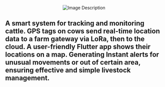 <p align="center">
  <img src="https://drive.google.com/uc?export=view&id=1R76RO-RvLjjvH5Og5wXiJhJ14MkK0ojL" alt="Image Description">
</p>

## A smart system for tracking and monitoring cattle. GPS tags on cows send real-time location data to a farm gateway via LoRa, then to the cloud. A user-friendly Flutter app shows their locations on a map. Generating Instant alerts for unusual movements or out of certain area, ensuring effective and simple livestock management. 

